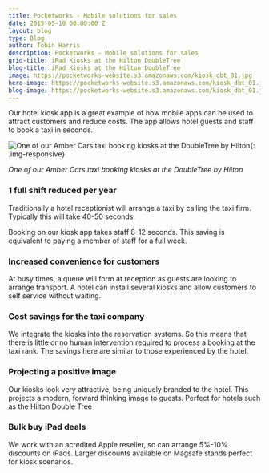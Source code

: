 ```yaml
---
title: Pocketworks - Mobile solutions for sales
date: 2015-05-10 00:00:00 Z
layout: blog
type: Blog
author: Tobin Harris
description: Pocketworks - Mobile solutions for sales
grid-title: iPad Kiosks at the Hilton DoubleTree
blog-title: iPad Kiosks at the Hilton DoubleTree
image: https://pocketworks-website.s3.amazonaws.com/kiosk_dbt_01.jpg
hero-image: https://pocketworks-website.s3.amazonaws.com/kiosk_dbt_01.jpg
blog-image: https://pocketworks-website.s3.amazonaws.com/kiosk_dbt_01.jpg
---
```


Our hotel kiosk app is a great example of how mobile apps can be used to attract customers and reduce costs. The app allows hotel guests and staff to book a taxi in seconds.

<!--more-->

![One of our Amber Cars taxi booking kiosks at the DoubleTree by Hilton](https://pocketworks-website.s3.amazonaws.com/kiosk_dbt_01.jpg){: .img-responsive}

*One of our Amber Cars taxi booking kiosks at the DoubleTree by Hilton*

### 1 full shift reduced per year

Traditionally a hotel receptionist will arrange a taxi by calling the taxi firm. Typically this will take 40-50 seconds.

Booking on our kiosk app takes staff 8-12 seconds. This saving is equivalent to paying a member of staff for a full week.

### Increased convenience for customers

At busy times, a queue will form at reception as guests are looking to arrange transport. A hotel can install several kiosks and allow customers to self service without waiting.

### Cost savings for the taxi company

We integrate the kiosks into the reservation systems. So this means that there is little or no human intervention required to process a booking at the taxi rank. The savings here are similar to those experienced by the hotel.

### Projecting a positive image

Our kiosks look very attractive, being uniquely branded to the hotel. This projects a modern, forward thinking image to guests. Perfect for hotels such as the Hilton Double Tree

### Bulk buy iPad deals

We work with an acredited Apple reseller, so can arrange 5%-10% discounts on iPads. Larger discounts available on Magsafe stands perfect for kiosk scenarios.



